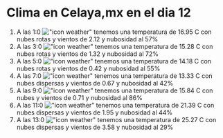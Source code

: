 # Clima en Celaya,mx en el dia 12

1. A las 1:0 !["icon weather"](http://openweathermap.org/img/w/04n.png) tenemos una temperatura de 16.95 C con nubes rotas y  vientos de 2.12 y nubosidad al 57%
1. A las 3:0 !["icon weather"](http://openweathermap.org/img/w/04n.png) tenemos una temperatura de 15.28 C con nubes rotas y  vientos de 1.32 y nubosidad al 72%
1. A las 5:0 !["icon weather"](http://openweathermap.org/img/w/04n.png) tenemos una temperatura de 14.18 C con nubes rotas y  vientos de 0.42 y nubosidad al 55%
1. A las 7:0 !["icon weather"](http://openweathermap.org/img/w/03n.png) tenemos una temperatura de 13.33 C con nubes dispersas y  vientos de 0.67 y nubosidad al 42%
1. A las 9:0 !["icon weather"](http://openweathermap.org/img/w/04d.png) tenemos una temperatura de 15.84 C con nubes y  vientos de 0.71 y nubosidad al 86%
1. A las 11:0 !["icon weather"](http://openweathermap.org/img/w/03d.png) tenemos una temperatura de 21.39 C con nubes dispersas y  vientos de 1.95 y nubosidad al 44%
1. A las 13:0 !["icon weather"](http://openweathermap.org/img/w/03d.png) tenemos una temperatura de 25.27 C con nubes dispersas y  vientos de 3.58 y nubosidad al 29%
